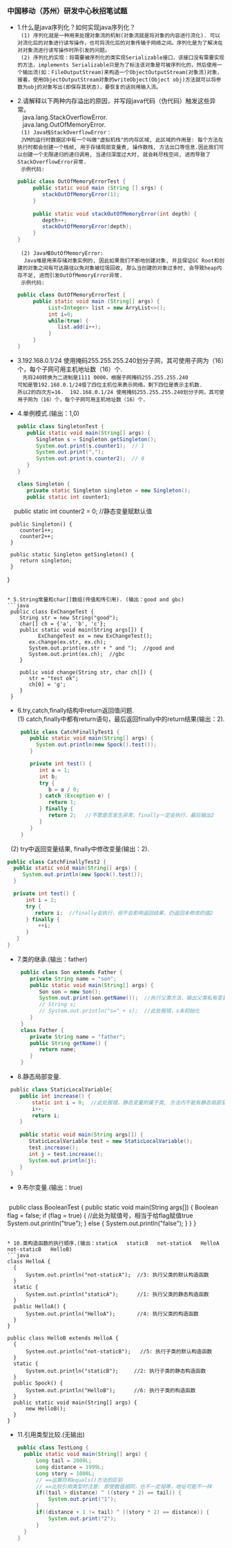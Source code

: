 ### 中国移动（苏州）研发中心秋招笔试题 ###
* 1.什么是java序列化？如何实现java序列化？    
 &nbsp;  ` (1) 序列化就是一种用来处理对象流的机制(对象流就是将对象的内容进行流化). 可以对流化后的对象进行读写操作，也可将流化后的对象传输于网络之间。序列化是为了解决在对对象流进行读写操作时所引发的问题。 `   
 &nbsp;  ` (2) 序列化的实现：将需要被序列化的类实现Serializable接口，该接口没有需要实现的方法，implements Serializable只是为了标注该对象是可被序列化的，然后使用一个输出流(如：FileOutputStream)来构造一个ObjectOutputStream(对象流)对象，接着，使用ObjectOutputStream对象的writeObject(Object obj)方法就可以将参数为obj的对象写出(即保存其状态)，要恢复的话则用输入流。 `
 
* 2.请解释以下两种内存溢出的原因，并写段java代码（伪代码）触发这些异常。   
  &nbsp;&nbsp;  java.lang.StackOverflowError.  
  &nbsp;&nbsp;  java.lang.OutOfMemoryError.    
  &nbsp; ` (1) Java栈StackOverflowError： `     
  &nbsp; ` JVM的运行时数据区中有一个叫做"虚拟机栈"的内存区域, 此区域的作用是: 每个方法在执行时都会创建一个栈帧, 用于存储局部变量表, 操作数栈, 方法出口等信息.因此我们可以创建一个无限递归的递归调用, 当递归深度过大时, 就会耗尽栈空间, 进而导致了StackOverflowError异常. `     
  &nbsp; ` 示例代码: `
  ```java  
  public class OutOfMemoryErrorTest { 
       public static void main (String [] srgs) {
          stackOutOfMemoryError(1);
       }
       
       public static void stackOutOfMemoryError(int depth) {
          depth++;
          stackOutOfMemoryError(depth);
       }
  } 
  ```
  &nbsp; ` (2) Java堆OutOfMemoryError:  `     
  &nbsp; ` Java堆是用来存储对象实例的, 因此如果我们不断地创建对象, 并且保证GC Root和创建的对象之间有可达路径以免对象被垃圾回收, 那么当创建的对象过多时, 会导致heap内存不足, 进而引发OutOfMemoryError异常.`     
  &nbsp; ` 示例代码: `
  ```java  
  public class OutOfMemoryErrorTest {
       public static void main (String[] args) {
            List<Integer> list = new ArryList<>();
            int i=0;
            while(true) {
               list.add(i++);
            }
       }
  }
  ```
  
* 3.192.168.0.1/24 使用掩码255.255.255.240划分子网，其可使用子网为（16）个，每个子网可用主机地址数（16）个.   
  &nbsp;&nbsp; ` 先将240转换为二进制是1111 0000，根据子网掩码255.255.255.240 `   
   ` 可知是管192.168.0.1/24借了四位主机位来表示网络，剩下四位是表示主机数.  `  
   ` 所以2的四次方=16.  192.168.0.1/24 使用掩码255.255.255.240划分子网，其可使用子网为（16）个，每个子网可用主机地址数（16）个.  `
   
* 4.单例模式.(输出：1,0)
  ```java  
  public class SingletonTest {
     public static void main(String[] args) {
        Singleton s = Singleton.getSingleton();
        System.out.print(s.counter1);  // 1
        System.out.print(",");
        System.out.print(s.counter2);  // 0
     }
  }

  class Singleton {
     private static Singleton singleton = new Singleton();
     public static int counter1;
     public static int counter2 = 0;  //静态变量赋默认值

     public Singleton() {
        counter1++;
        counter2++;
     }

     public static Singleton getSingleton() {
        return singleton;
     }
  }
 ```

* 5.String常量和char[]数组(传值和传引用). (输出：good and gbc)
 ```java  
  public class ExChangeTest {
     String str = new String("good");
     char[] ch = {'a', 'b', 'c'};
     public static void main(String args[]) {
	       ExChangeTest ex = new ExChangeTest();
        ex.change(ex.str, ex.ch);
        System.out.print(ex.str + " and ");  //good and 
        System.out.print(ex.ch);  //gbc 
     }

     public void change(String str, char ch[]) {
        str = "test ok";
        ch[0] = 'g';
     }
  }
 ```
 
* 6.try,catch,finally结构中return返回值问题.    
  (1) catch,finally中都有return语句，最后返回finally中的return结果(输出：2).
  ```java  
   public class CatchFinallyTest1 {
      public static void main(String[] args) {
        System.out.println(new Spock().test());
      }

      private int test() {
         int a = 1;
         int b;
         try {
            b = a / 0;
         } catch (Exception e) {
            return 1;
         } finally {
            return 2;   //不管是否发生异常，finally一定会执行，最后输出2
         }
      }
   }
   ```   
   (2) try中返回变量结果, finally中修改变量(输出：2).
   ```java  
   public class CatchFinallyTest2 {
     public static void main(String[] args) {
        System.out.println(new Spock().test());
     }

     private int test() {
         int i = 2;
         try {
            return i;  //finally会执行，但不会影响返回结果，仍返回未修改的值2
         } finally {
             ++i;
         }
      }
   }
   ```   
   
* 7.类的继承.(输出：father)
  ```java  
   public class Son extends Father {
      private String name = "son";
      public static void main(String[] args) {
         Son son = new Son();
         System.out.print(son.getName());  //执行父类方法，输出父类私有变量的值
         // String s;  
         // System.out.println("s=" + s);  //此处报错，s未初始化
      }
   }
   class Father {
      private String name = "father";
      public String getName() {
         return name;
      }
   }
   ```

* 8.静态局部变量.
 ```java 
  public class StaticLocalVariable{
     public int increase() {
         static int i = 0;  //此处报错，静态变量附属于类, 方法内不能有静态局部变量, 将static关键字去掉
         i++;
         return i;
     }
    
     public static void main(String args[]) {
        StaticLocalVariable test = new StaticLocalVariable();
        test.increase();
        int j = test.increase();
        System.out.println(j);
     }
  }
 ```

* 9.布尔变量.(输出：true)
  ```java 
  public class BooleanTest {
     public static void main(String args[]) {
	 Boolean flag = false;
	 if (flag = true) {   //此处为赋值号，相当于给flag赋值true
	    System.out.println("true");
	 } else {
	    System.out.println("false");
         }
     }
  }
  ```

* 10.类构造函数的执行顺序.(输出：staticA   staticB   not-staticA   HelloA   not-staticB   HelloB)
  ```java
  class HelloA {
    {
        System.out.println("not-staticA");  //3: 执行父类的默认构造函数
    }
    static {
        System.out.println("staticA");      //1: 执行父类的静态构造函数
    }
    public HelloA() {
        System.out.println("HelloA");       //4: 执行父类的构造函数
    }
  }

  public class HelloB extends HelloA {
    { 
        System.out.println("not-staticB");   //5: 执行子类的默认构造函数
    }
    static {
        System.out.println("staticB");     //2: 执行子类的静态构造函数
    }
    public Spock() {
        System.out.println("HelloB");      //6: 执行子类的构造函数
    }
    public static void main(String[] args) {
        new HelloB();
    }
  }
  ```

* 11.引用类型比较.(无输出)
  ```java
  public class TestLong {
    public static void main(String[] args) {
        Long tail = 2000L;
        Long distance = 1999L;
        Long story = 1000L;
        // ==运算符和equals()方法的区别
        // ==比较引用类型时注意: 即使数值相同，也不一定相等，地址可能不一样
        if((tail > distance) ^ ((story * 2) == tail)) {  
            System.out.print("1");
        }
        if((distance + 1 != tail) ^ ((story * 2) == distance)) {
            System.out.print("2");
        }
    }
  }
  ```
